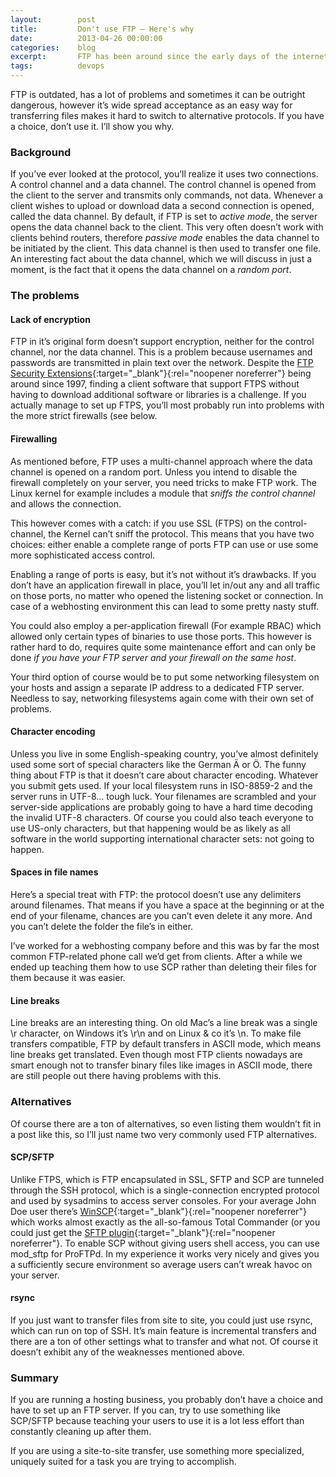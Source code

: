 ```yaml
---
layout:        post
title:         Don't use FTP — Here's why
date:          2013-04-26 00:00:00
categories:    blog
excerpt:       FTP has been around since the early days of the internet. Even though it’s old and cranky a lot of sysadmins, especially those just getting into managing a server, still don’t know anything else. FTP is outdated, has a lot of problems and sometimes it can be outright dangerous, however it’s wide spread acceptance as an easy way for transferring files makes it hard to switch to alternative protocols. If you have a choice, don’t use it. I’ll show you why.
tags:          devops
---
```


FTP is outdated, has a lot of problems and sometimes it can be outright dangerous, however it’s wide spread acceptance as an easy way for transferring files makes it hard to switch to alternative protocols. If you have a choice, don’t use it. I’ll show you why.  

### Background

If you’ve ever looked at the protocol, you’ll realize it uses two connections. A control channel and a data channel. The control channel is opened from the client to the server and transmits only commands, not data. Whenever a client wishes to upload or download data a second connection is opened, called the data channel. By default, if FTP is set to _active mode_, the server opens the data channel back to the client. This very often doesn’t work with clients behind routers, therefore _passive mode_ enables the data channel to be initiated by the client. This data channel is then used to transfer one file. An interesting fact about the data channel, which we will discuss in just a moment, is the fact that it opens the data channel on a _random port_.

### The problems

#### Lack of encryption

FTP in it’s original form doesn’t support encryption, neither for the control channel, nor the data channel. This is a problem because usernames and passwords are transmitted in plain text over the network. Despite the [FTP Security Extensions](http://tools.ietf.org/html/rfc2228){:target="_blank"}{:rel="noopener noreferrer"} being around since 1997, finding a client software that support FTPS without having to download additional software or libraries is a challenge. If you actually manage to set up FTPS, you’ll most probably run into problems with the more strict firewalls (see below.

#### Firewalling

As mentioned before, FTP uses a multi-channel approach where the data channel is opened on a random port. Unless you intend to disable the firewall completely on your server, you need tricks to make FTP work. The Linux kernel for example includes a module that _sniffs the control channel_ and allows the connection.

This however comes with a catch: if you use SSL (FTPS) on the control-channel, the Kernel can’t sniff the protocol. This means that you have two choices: either enable a complete range of ports FTP can use or use some more sophisticated access control.

Enabling a range of ports is easy, but it’s not without it’s drawbacks. If you don’t have an application firewall in place, you’ll let in/out any and all traffic on those ports, no matter who opened the listening socket or connection. In case of a webhosting environment this can lead to some pretty nasty stuff.

You could also employ a per-application firewall (For example RBAC) which allowed only certain types of binaries to use those ports. This however is rather hard to do, requires quite some maintenance effort and can only be done _if you have your FTP server and your firewall on the same host_.

Your third option of course would be to put some networking filesystem on your hosts and assign a separate IP address to a dedicated FTP server. Needless to say, networking filesystems again come with their own set of problems.

#### Character encoding

Unless you live in some English-speaking country, you’ve almost definitely used some sort of special characters like the German Ä or Ö. The funny thing about FTP is that it doesn’t care about character encoding. Whatever you submit gets used. If your local filesystem runs in ISO-8859-2 and the server runs in UTF-8… tough luck. Your filenames are scrambled and your server-side applications are probably going to have a hard time decoding the invalid UTF-8 characters. Of course you could also teach everyone to use US-only characters, but that happening would be as likely as all software in the world supporting international character sets: not going to happen.

#### Spaces in file names

Here’s a special treat with FTP: the protocol doesn’t use any delimiters around filenames. That means if you have a space at the beginning or at the end of your filename, chances are you can’t even delete it any more. And you can’t delete the folder the file’s in either.

I’ve worked for a webhosting company before and this was by far the most common FTP-related phone call we’d get from clients. After a while we ended up teaching them how to use SCP rather than deleting their files for them because it was easier.

#### Line breaks

Line breaks are an interesting thing. On old Mac’s a line break was a single \r character, on Windows it’s \r\n and on Linux & co it’s \n. To make file transfers compatible, FTP by default transfers in ASCII mode, which means line breaks get translated. Even though most FTP clients nowadays are smart enough not to transfer binary files like images in ASCII mode, there are still people out there having problems with this.

### Alternatives

Of course there are a ton of alternatives, so even listing them wouldn’t fit in a post like this, so I’ll just name two very commonly used FTP alternatives.

#### SCP/SFTP

Unlike FTPS, which is FTP encapsulated in SSL, SFTP and SCP are tunneled through the SSH protocol, which is a single-connection encrypted protocol and used by sysadmins to access server consoles. For your average John Doe user there’s [WinSCP](http://winscp.net/){:target="_blank"}{:rel="noopener noreferrer"} which works almost exactly as the all-so-famous Total Commander (or you could just get the [SFTP plugin](http://www.ghisler.com/plugins.htm){:target="_blank"}{:rel="noopener noreferrer"}. To enable SCP without giving users shell access, you can use mod_sftp for ProFTPd. In my experience it works very nicely and gives you a sufficiently secure environment so average users can’t wreak havoc on your server.

#### rsync

If you just want to transfer files from site to site, you could just use rsync, which can run on top of SSH. It’s main feature is incremental transfers and there are a ton of other settings what to transfer and what not. Of course it doesn’t exhibit any of the weaknesses mentioned above.

### Summary

If you are running a hosting business, you probably don’t have a choice and have to set up an FTP server. If you can, try to use something like SCP/SFTP because teaching your users to use it is a lot less effort than constantly cleaning up after them.

If you are using a site-to-site transfer, use something more specialized, uniquely suited for a task you are trying to accomplish.
